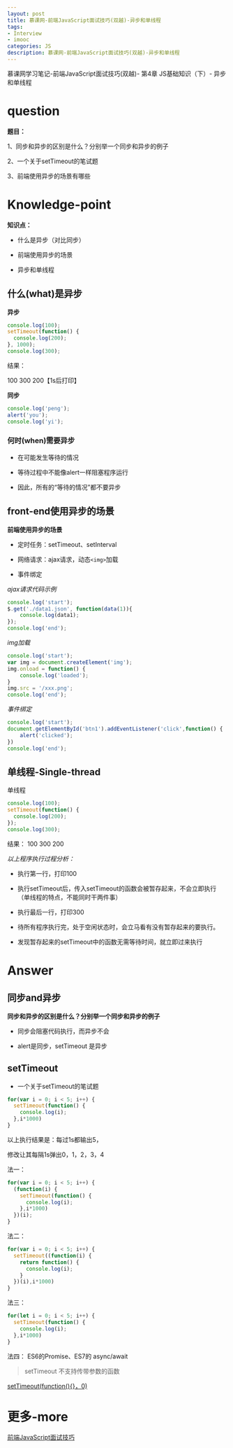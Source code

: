 ```yaml
---
layout: post
title: 慕课网-前端JavaScript面试技巧(双越)-异步和单线程
tags:
- Interview
- imooc
categories: JS
description: 慕课网-前端JavaScript面试技巧(双越)-异步和单线程
---
```


慕课网学习笔记-前端JavaScript面试技巧(双越)- 第4章 JS基础知识（下）- 异步和单线程

# question

**题目：**

1、同步和异步的区别是什么？分别举一个同步和异步的例子

2、一个关于setTimeout的笔试题

3、前端使用异步的场景有哪些

# Knowledge-point

**知识点：**

- 什么是异步（对比同步）

- 前端使用异步的场景

- 异步和单线程

## 什么(what)是异步

**异步**

```js
console.log(100);
setTimeout(function() {
  console.log(200);
}, 1000);
console.log(300);
```

结果：

100
300
200【1s后打印】

**同步**

```js
console.log('peng');
alert('you');
console.log('yi');
```

### 何时(when)需要异步

- 在可能发生等待的情况

- 等待过程中不能像alert一样阻塞程序运行

- 因此，所有的“等待的情况”都不要异步

## front-end使用异步的场景

**前端使用异步的场景**

- 定时任务：setTimeout、setInterval

- 网络请求：ajax请求，动态`<img>`加载

- 事件绑定

*ajax请求代码示例*

```js
console.log('start');
$.get('./data1.json', function(data(1)){
	console.log(data1);
});
console.log('end');
```

*img加载*

```js
console.log('start');
var img = document.createElement('img');
img.onload = function() {
	console.log('loaded');
}
img.src = '/xxx.png';
console.log('end');
```

*事件绑定*

```js
console.log('start');
document.getElementById('btn1').addEventListener('click',function() {
	alert('clicked');
})
console.log('end');
```

## 单线程-Single-thread

单线程

```js
console.log(100);
setTimeout(function() {
  console.log(200);
});
console.log(300);
```
结果：
100
300
200

*以上程序执行过程分析：*

- 执行第一行，打印100

- 执行setTimeout后，传入setTimeout的函数会被暂存起来，不会立即执行（单线程的特点，不能同时干两件事）

- 执行最后一行，打印300

- 待所有程序执行完，处于空闲状态时，会立马看有没有暂存起来的要执行。

- 发现暂存起来的setTimeout中的函数无需等待时间，就立即过来执行

# Answer

## 同步and异步

**同步和异步的区别是什么？分别举一个同步和异步的例子**

- 同步会阻塞代码执行，而异步不会

- alert是同步，setTimeout 是异步

## setTimeout

- 一个关于setTimeout的笔试题

```js
for(var i = 0; i < 5; i++) {
  setTimeout(function() {
    console.log(i);
  },i*1000)
}
```

以上执行结果是：每过1s都输出5，

修改让其每隔1s弹出0，1，2，3，4

法一：
```js
for(var i = 0; i < 5; i++) {
  (function(i) {
    setTimeout(function() {
      console.log(i);
    },i*1000)
  })(i); 
}
```

法二：
```js
for(var i = 0; i < 5; i++) {
  setTimeout((function(i) {
    return function() {
      console.log(i);
    }
  })(i),i*1000)
}
```

法三：
```js
for(let i = 0; i < 5; i++) {
  setTimeout(function() {
    console.log(i);
  },i*1000)
}
```

法四：
ES6的Promise、ES7的 async/await

> setTimeout 不支持传带参数的函数

[setTimeout(function(){}，0)](https://www.cnblogs.com/destinyruru/p/5823760.html)


# 更多-more

[前端JavaScript面试技巧](https://coding.imooc.com/learn/list/115.html)